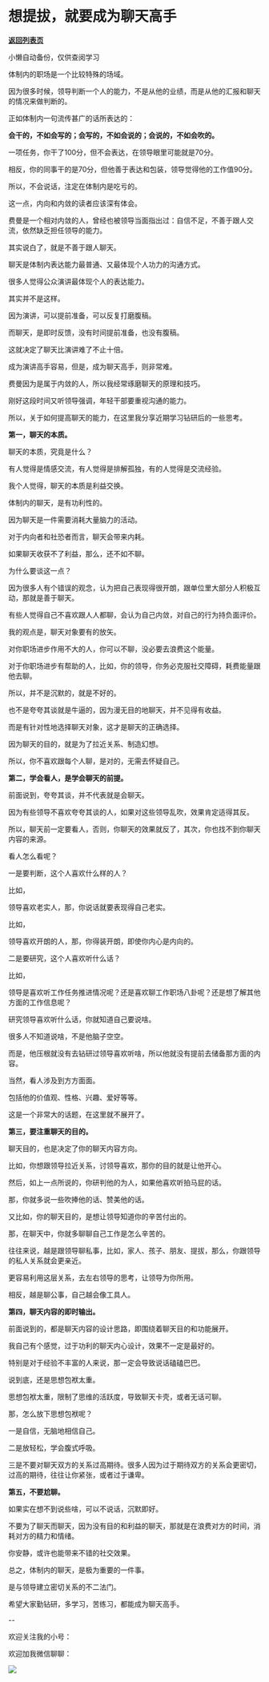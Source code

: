 # 想提拔，就要成为聊天高手

[**返回列表页**](/gzh/费曼的小茶馆)

小懒自动备份，仅供查阅学习

体制内的职场是一个比较特殊的场域。  

因为很多时候，领导判断一个人的能力，不是从他的业绩，而是从他的汇报和聊天的情况来做判断的。  

正如体制内一句流传甚广的话所表达的：

**会干的，不如会写的；会写的，不如会说的；会说的，不如会吹的。**

一项任务，你干了100分，但不会表达，在领导眼里可能就是70分。  

相反，你的同事干的是70分，但他善于表达和包装，领导觉得他的工作值90分。  

所以，不会说话，注定在体制内是吃亏的。  

这一点，内向和内敛的读者应该深有体会。  

费曼是一个相对内敛的人，曾经也被领导当面指出过：自信不足，不善于跟人交流，依然缺乏担任领导的能力。  

其实说白了，就是不善于跟人聊天。  

聊天是体制内表达能力最普通、又最体现个人功力的沟通方式。

很多人觉得公众演讲最体现个人的表达能力。  

其实并不是这样。

因为演讲，可以提前准备，可以反复打磨腹稿。

而聊天，是即时反馈，没有时间提前准备，也没有腹稿。

这就决定了聊天比演讲难了不止十倍。

成为演讲高手容易，但是，成为聊天高手，则非常难。  

费曼因为是属于内敛的人，所以我经常琢磨聊天的原理和技巧。

刚好这段时间又听领导强调，年轻干部要重视沟通的能力。

所以，关于如何提高聊天的能力，在这里我分享近期学习钻研后的一些思考。

**第一，聊天的本质。**  

聊天的本质，究竟是什么？

有人觉得是情感交流，有人觉得是排解孤独，有的人觉得是交流经验。  

我个人觉得，聊天的本质是利益交换。  

体制内的聊天，是有功利性的。

因为聊天是一件需要消耗大量脑力的活动。

对于内向者和社恐者而言，聊天会带来内耗。

如果聊天收获不了利益，那么，还不如不聊。  

为什么要谈这一点？

因为很多人有个错误的观念，认为把自己表现得很开朗，跟单位里大部分人积极互动，那就是善于聊天。  

有些人觉得自己不喜欢跟人人都聊，会认为自己内敛，对自己的行为持负面评价。  

我的观点是，聊天对象要有的放矢。  

对你职场进步作用不大的人，你可以不聊，没必要去浪费这个能量。

对于你职场进步有帮助的人，比如，你的领导，你务必克服社交障碍，耗费能量跟他去聊。  

所以，并不是沉默的，就是不好的。

也不是夸夸其谈就是牛逼的，因为漫无目的地聊天，并不见得有收益。  

而是有针对性地选择聊天对象，这才是聊天的正确选择。  

因为聊天的目的，就是为了拉近关系、制造幻想。  

所以，你不喜欢跟每个人聊，是对的，无需去怀疑自己。  

**第二，学会看人，是学会聊天的前提。**  

前面说到，夸夸其谈，并不代表就是会聊天。  

因为有些领导不喜欢夸夸其谈的人，如果对这些领导乱吹，效果肯定适得其反。

所以，聊天前一定要看人，否则，你聊天的效果就反了，其次，你也找不到你聊天内容的来源。  

看人怎么看呢？  

一是要判断，这个人喜欢什么样的人？  

比如，

领导喜欢老实人，那，你说话就要表现得自己老实。

比如，  

领导喜欢开朗的人，那，你得装开朗，即使你内心是内向的。  

二是要研究，这个人喜欢听什么话？

比如，  

领导是喜欢听工作任务推进情况呢？还是喜欢聊工作职场八卦呢？还是想了解其他方面的工作信息呢？

研究领导喜欢听什么话，你就知道自己要说啥。  

很多人不知道说啥，不是他脑子空空。  

而是，他压根就没有去钻研过领导喜欢听啥，所以他就没有提前去储备那方面的内容。

当然，看人涉及到方方面面。  

包括他的价值观、性格、兴趣、爱好等等。

这是一个非常大的话题，在这里就不展开了。

**第三，要注重聊天的目的。**

聊天目的，也是决定了你的聊天内容方向。

比如，你想跟领导拉近关系，讨领导喜欢，那你的目的就是让他开心。

然后，如上一点所说的，你研判他的为人，如果他喜欢听拍马屁的话。  

那，你就多说一些吹捧他的话、赞美他的话。

又比如，你的聊天目的，是想让领导知道你的辛苦付出的。

那，在聊天中，你就多聊聊自己工作是怎么辛苦的。

往往来说，越是跟领导聊私事，比如，家人、孩子、朋友、提拔，那么，你跟领导的私人关系就会更亲近。  

更容易利用这层关系，去左右领导的思考，让领导为你所用。  

相反，越是聊公事，自己越会像工具人。

**第四，聊天内容的即时输出。**  

前面说到的，都是聊天内容的设计思路，即围绕着聊天目的和功能展开。  

我自己有个感觉，过于功利的聊天内心设计，效果不一定是最好的。  

特别是对于经验不丰富的人来说，那一定会导致说话磕磕巴巴。  

说到底，还是思想包袱太重。

思想包袱太重，限制了思维的活跃度，导致聊天卡壳，或者无话可聊。

那，怎么放下思想包袱呢？  

一是自信，无脑地相信自己。  

二是放轻松，学会腹式呼吸。  

三是不要对聊天双方的关系过高期待。很多人因为过于期待双方的关系会更密切，过高的期待，往往让你紧张，或者过于谦卑。  

**第五，不要尬聊。**  

如果实在想不到说些啥，可以不说话，沉默即好。

不要为了聊天而聊天，因为没有目的和利益的聊天，那就是在浪费对方的时间，消耗对方的精力和情绪。  

你安静，或许也能带来不错的社交效果。  

总之，体制内的聊天，是极为重要的一件事。

是与领导建立密切关系的不二法门。  

希望大家勤钻研，多学习，苦练习，都能成为聊天高手。

\--  

欢迎关注我的小号：  

欢迎加我微信聊聊：

![](https://mmbiz.qpic.cn/mmbiz_jpg/4ufdCXwkRAogiaBPlLVvMdhW25OKOspeLKicEd7LtibnPG1m66ljicjv5q7W5uHrPrOnhOiaExezAKMkAnQpKcBBLMw/640?wx_fmt=jpeg&from;=appmsg)

